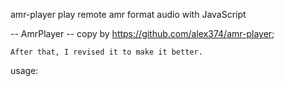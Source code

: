 amr-player
play remote amr format audio with JavaScript  

-- AmrPlayer --
	copy by https://github.com/alex374/amr-player;
	
	After that, I revised it to make it better.
	
	
usage:
    <body>
	   <amr src="http://xxxx.amr"></amr>
	   <script src="amr-player-master/jquery-1.8.3.min.js" type="text/javascript" charset="utf-8"></script>
	   <script src="amr-player-master/amrnb.js" type="text/javascript" charset="utf-8"></script>
	   <script src="amr-player-master/amrplayer.js" type="text/javascript" charset="utf-8"></script>
   </body>

